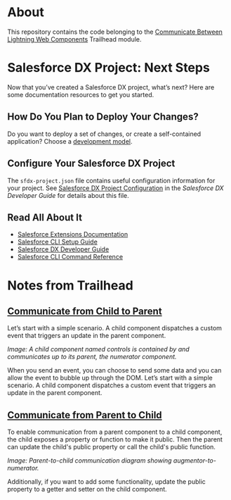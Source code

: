 # About

This repository contains the code belonging to the [Communicate Between Lightning Web Components](https://trailhead.salesforce.com/content/learn/projects/communicate-between-lightning-web-components?trail_id=build-lightning-web-components) Trailhead module.

# Salesforce DX Project: Next Steps

Now that you’ve created a Salesforce DX project, what’s next? Here are some documentation resources to get you started.

## How Do You Plan to Deploy Your Changes?

Do you want to deploy a set of changes, or create a self-contained application? Choose a [development model](https://developer.salesforce.com/tools/vscode/en/user-guide/development-models).

## Configure Your Salesforce DX Project

The `sfdx-project.json` file contains useful configuration information for your project. See [Salesforce DX Project Configuration](https://developer.salesforce.com/docs/atlas.en-us.sfdx_dev.meta/sfdx_dev/sfdx_dev_ws_config.htm) in the _Salesforce DX Developer Guide_ for details about this file.

## Read All About It

- [Salesforce Extensions Documentation](https://developer.salesforce.com/tools/vscode/)
- [Salesforce CLI Setup Guide](https://developer.salesforce.com/docs/atlas.en-us.sfdx_setup.meta/sfdx_setup/sfdx_setup_intro.htm)
- [Salesforce DX Developer Guide](https://developer.salesforce.com/docs/atlas.en-us.sfdx_dev.meta/sfdx_dev/sfdx_dev_intro.htm)
- [Salesforce CLI Command Reference](https://developer.salesforce.com/docs/atlas.en-us.sfdx_cli_reference.meta/sfdx_cli_reference/cli_reference.htm)

# Notes from Trailhead

## [Communicate from Child to Parent](https://trailhead.salesforce.com/content/learn/projects/communicate-between-lightning-web-components/communicate-from-child-to-parent?trail_id=build-lightning-web-components)

Let’s start with a simple scenario. A child component dispatches a custom event that triggers an update in the parent component.

_Image: A child component named controls is contained by and communicates up to its parent, the numerator component._

When you send an event, you can choose to send some data and you can allow the event to bubble up through the DOM. Let’s start with a simple scenario. A child component dispatches a custom event that triggers an update in the parent component.

## [Communicate from Parent to Child](https://trailhead.salesforce.com/content/learn/projects/communicate-between-lightning-web-components/communicate-from-parent-to-child?trail_id=build-lightning-web-components)

To enable communication from a parent component to a child component, the child exposes a property or function to make it public. Then the parent can update the child's public property or call the child's public function.

_Image: Parent-to-child communication diagram showing augmentor-to-numerator._

Additionally, if you want to add some functionality, update the public property to a getter and setter on the child component.
